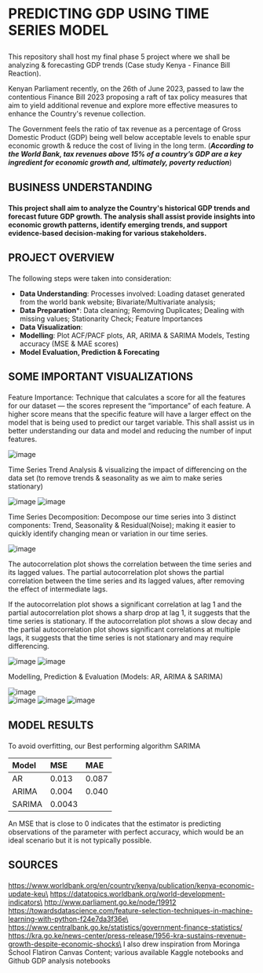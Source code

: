 # <p>PREDICTING GDP USING TIME SERIES MODEL<p>

This repository shall host my final phase 5 project where we shall be analyzing & forecasting GDP trends (Case study Kenya - Finance Bill Reaction).

Kenyan Parliament recently, on the 26th of June 2023, passed to law the contentious Finance Bill 2023 proposing a raft of tax policy measures that aim to yield additional revenue and explore more effective measures to enhance the Country's revenue collection.

The Government feels the ratio of tax revenue as a percentage of Gross Domestic Product (GDP) being well below acceptable levels to enable spur economic growth & reduce the cost of living in the long term. (***According to the World Bank, tax revenues above 15% of a country’s GDP are a key ingredient for economic growth and, ultimately, poverty reduction***)

## <p>BUSINESS UNDERSTANDING<p>

**This project shall aim to analyze the Country's historical GDP trends and forecast future GDP growth. The analysis shall assist provide insights into economic growth patterns, identify emerging trends, and support evidence-based decision-making for various stakeholders.**

## <p>PROJECT OVERVIEW<p>

The following steps were taken into consideration:
- **Data Understanding**: Processes involved: Loading dataset generated from the world bank website; Bivariate/Multivariate analysis;
- **Data Preparation***: Data cleaning; Removing Duplicates; Dealing with missing values; Stationarity Check; Feature Importances
- **Data Visualization**:
- **Modelling**: Plot ACF/PACF plots, AR, ARIMA & SARIMA Models, Testing accuracy (MSE & MAE scores)
- **Model Evaluation, Prediction & Forecating**

## <p>SOME IMPORTANT VISUALIZATIONS<p>

Feature Importance: Technique that calculates a score for all the features for our dataset — the scores represent the “importance” of each feature. A higher score means that the specific feature will have a larger effect on the model that is being used to predict our target variable. This shall assist us in better understanding our data and model and reducing the number of input features.

![image](https://github.com/MarvinAgumba/TIME-SERIES-MODELLING/assets/122484885/3684d435-c416-45d9-84ac-07877e51b58b)

Time Series Trend Analysis & visualizing the impact of differencing on the data set (to remove trends & seasonality as we aim to make series stationary)

![image](https://github.com/MarvinAgumba/TIME-SERIES-MODELLING/assets/122484885/5254e6fd-192d-485c-b0e8-7d926d532ba9)
![image](https://github.com/MarvinAgumba/TIME-SERIES-MODELLING/assets/122484885/c725bbfc-ed3c-4fa5-9e38-6559d4ce212e)

Time Series Decomposition: Decompose our time series into 3 distinct components: Trend, Seasonality & Residual(Noise); making it easier to quickly identify changing mean or variation in our time series.

![image](https://github.com/MarvinAgumba/TIME-SERIES-MODELLING/assets/122484885/9ab1315c-1caf-4c80-958d-a948d72e983e)

The autocorrelation plot shows the correlation between the time series and its lagged values. The partial autocorrelation plot shows the partial correlation between the time series and its lagged values, after removing the effect of intermediate lags.

If the autocorrelation plot shows a significant correlation at lag 1 and the partial autocorrelation plot shows a sharp drop at lag 1, it suggests that the time series is stationary. If the autocorrelation plot shows a slow decay and the partial autocorrelation plot shows significant correlations at multiple lags, it suggests that the time series is not stationary and may require differencing.

![image](https://github.com/MarvinAgumba/TIME-SERIES-MODELLING/assets/122484885/5ca17ac0-2a20-4065-ae8e-2170c1912c04)
![image](https://github.com/MarvinAgumba/TIME-SERIES-MODELLING/assets/122484885/32981098-adb6-49b7-9d09-8d234976c829)

Modelling, Prediction & Evaluation (Models: AR, ARIMA & SARIMA)

![image](https://github.com/MarvinAgumba/TIME-SERIES-MODELLING/assets/122484885/e9ca719f-e67f-40d8-9b60-62401f6277af)  
![image](https://github.com/MarvinAgumba/TIME-SERIES-MODELLING/assets/122484885/624896ce-9ce5-4cc8-8bbe-6c294ffa5391)  ![image](https://github.com/MarvinAgumba/TIME-SERIES-MODELLING/assets/122484885/798a5e00-7bd0-4552-9588-811f22d39587)
![image](https://github.com/MarvinAgumba/TIME-SERIES-MODELLING/assets/122484885/a6a26934-dc7f-499a-afdb-aa9bb535145e)


## <p>MODEL RESULTS<p>

To avoid overfitting, our Best performing algorithm SARIMA

| Model | MSE   | MAE  |
|:------|:----- |:-----|
| AR    | 0.013 | 0.087|
| ARIMA | 0.004 | 0.040|
| SARIMA| 0.0043|      |

An MSE that is close to 0 indicates that the estimator is predicting observations of the parameter with perfect accuracy, which would be an ideal scenario but it is not typically possible.

## <p>SOURCES<p>

https://www.worldbank.org/en/country/kenya/publication/kenya-economic-update-keu\ 
https://datatopics.worldbank.org/world-development-indicators\ 
http://www.parliament.go.ke/node/19912 https://towardsdatascience.com/feature-selection-techniques-in-machine-learning-with-python-f24e7da3f36e\ 
https://www.centralbank.go.ke/statistics/government-finance-statistics/ https://kra.go.ke/news-center/press-release/1956-kra-sustains-revenue-growth-despite-economic-shocks\ 
I also drew inspiration from Moringa School Flatiron Canvas Content; various available Kaggle notebooks and Github GDP analysis notebooks
